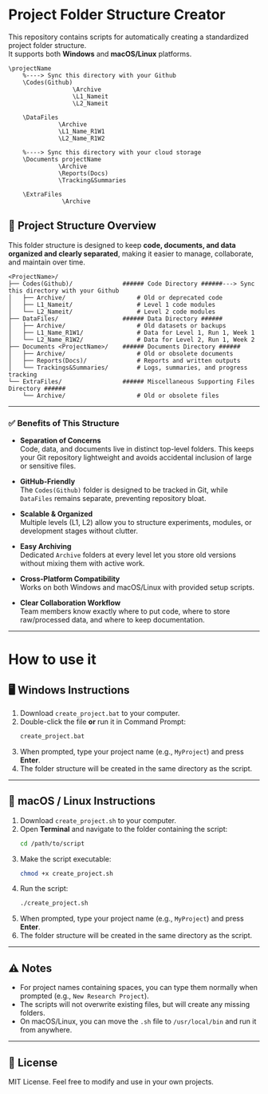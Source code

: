 # Project Folder Structure Creator

This repository contains scripts for automatically creating a standardized project folder structure.  
It supports both **Windows** and **macOS/Linux** platforms. 

	\projectName
		%----> Sync this directory with your Github
		\Codes(Github)
					  \Archive
					  \L1_Nameit
					  \L2_Nameit
					  
		\DataFiles
				  \Archive
				  \L1_Name_R1W1
				  \L2_Name_R1W2	
				  
		%----> Sync this directory with your cloud storage
		\Documents projectName				
				  \Archive
				  \Reports(Docs)
				  \Tracking&Summaries
				  
		\ExtraFiles
				   \Archive

## 📂 Project Structure Overview

This folder structure is designed to keep **code, documents, and data organized and clearly separated**, making it easier to manage, collaborate, and maintain over time.

```
<ProjectName>/
├── Codes(Github)/				###### Code Directory ######---> Sync this directory with your Github
│   ├── Archive/               		# Old or deprecated code
│   ├── L1_Nameit/              	# Level 1 code modules
│   └── L2_Nameit/              	# Level 2 code modules
├── DataFiles/					###### Data Directory ######
│   ├── Archive/                	# Old datasets or backups
│   ├── L1_Name_R1W1/           	# Data for Level 1, Run 1, Week 1
│   └── L2_Name_R1W2/           	# Data for Level 2, Run 1, Week 2
├── Documents <ProjectName>/	###### Documents Directory ######
│   ├── Archive/                	# Old or obsolete documents
│   ├── Reports(Docs)/          	# Reports and written outputs
│   └── Trackings&Summaries/    	# Logs, summaries, and progress tracking
└── ExtraFiles/					###### Miscellaneous Supporting Files Directory ######
    └── Archive/                	# Old or obsolete files
```

---

### ✅ Benefits of This Structure

- **Separation of Concerns**  
  Code, data, and documents live in distinct top-level folders. This keeps your Git repository lightweight and avoids accidental inclusion of large or sensitive files.

- **GitHub-Friendly**  
  The `Codes(Github)` folder is designed to be tracked in Git, while `DataFiles` remains separate, preventing repository bloat.

- **Scalable & Organized**  
  Multiple levels (L1, L2) allow you to structure experiments, modules, or development stages without clutter.

- **Easy Archiving**  
  Dedicated `Archive` folders at every level let you store old versions without mixing them with active work.

- **Cross-Platform Compatibility**  
  Works on both Windows and macOS/Linux with provided setup scripts.

- **Clear Collaboration Workflow**  
  Team members know exactly where to put code, where to store raw/processed data, and where to keep documentation.
---

# How to use it

## 🖥 Windows Instructions

1. Download `create_project.bat` to your computer.
2. Double-click the file **or** run it in Command Prompt:
   ```cmd
   create_project.bat
   ```
3. When prompted, type your project name (e.g., `MyProject`) and press **Enter**.
4. The folder structure will be created in the same directory as the script.

---

## 🍏 macOS / Linux Instructions

1. Download `create_project.sh` to your computer.
2. Open **Terminal** and navigate to the folder containing the script:
   ```bash
   cd /path/to/script
   ```
3. Make the script executable:
   ```bash
   chmod +x create_project.sh
   ```
4. Run the script:
   ```bash
   ./create_project.sh
   ```
5. When prompted, type your project name (e.g., `MyProject`) and press **Enter**.
6. The folder structure will be created in the same directory as the script.

---

## ⚠️ Notes
- For project names containing spaces, you can type them normally when prompted (e.g., `New Research Project`).
- The scripts will not overwrite existing files, but will create any missing folders.
- On macOS/Linux, you can move the `.sh` file to `/usr/local/bin` and run it from anywhere.

---

## 📜 License
MIT License. Feel free to modify and use in your own projects.



